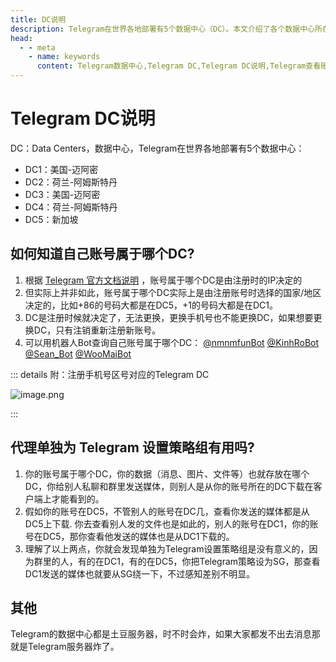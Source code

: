 ```yaml
---
title: DC说明
description: Telegram在世界各地部署有5个数据中心（DC）。本文介绍了各个数据中心所在的地理位置，以及如何查看自己账号所在的数据中心（DC）。访问TGwiki - Telegram知识库，了解更多Telegram使用技巧。
head:
  - - meta
    - name: keywords
      content: Telegram数据中心,Telegram DC,Telegram DC说明,Telegram查看账号所在的数据中心,TG数据中心,TG查看账号所在的数据中心,电报数据中心,电报查看账号所在的数据中心,Telegram入门,TGwiki,Telegram知识库
---
```


# Telegram DC说明

DC：Data Centers，数据中心，Telegram在世界各地部署有5个数据中心： 
- DC1：美国-迈阿密
- DC2：荷兰-阿姆斯特丹
- DC3：美国-迈阿密
- DC4：荷兰-阿姆斯特丹
- DC5：新加坡  
  

## 如何知道自己账号属于哪个DC?

1. 根据 [Telegram 官方文档说明](https://core.telegram.org/api/datacenter) ，账号属于哪个DC是由注册时的IP决定的
2. 但实际上并非如此，账号属于哪个DC实际上是由注册账号时选择的国家/地区决定的，比如+86的号码大都是在DC5，+1的号码大都是在DC1。
3. DC是注册时候就决定了，无法更换，更换手机号也不能更换DC，如果想要更换DC，只有注销重新注册新账号。
4. 可以用机器人Bot查询自己账号属于哪个DC： [@nmnmfunBot](https://t.me/nmnmfunBot) [@KinhRoBot](https://t.me/KinhRoBot) [@Sean_Bot](https://t.me/Sean_Bot) [@WooMaiBot](https://t.me/WooMaiBot)

::: details 附：注册手机号区号对应的Telegram DC

![image.png](https://s2.loli.net/2023/07/28/RtW7l4m8fIbehSM.png)

:::

## 代理单独为 Telegram 设置策略组有用吗?

1. 你的账号属于哪个DC，你的数据（消息、图片、文件等）也就存放在哪个DC，你给别人私聊和群里发送媒体，则别人是从你的账号所在的DC下载在客户端上才能看到的。
2. 假如你的账号在DC5，不管别人的账号在DC几，查看你发送的媒体都是从DC5上下载. 你去查看别人发的文件也是如此的，别人的账号在DC1，你的账号在DC5，那你查看他发送的媒体也是从DC1下载的。
3. 理解了以上两点，你就会发现单独为Telegram设置策略组是没有意义的，因为群里的人，有的在DC1，有的在DC5，你把Telegram策略设为SG，那查看DC1发送的媒体也就要从SG绕一下，不过感知差别不明显。

## 其他

Telegram的数据中心都是土豆服务器，时不时会炸，如果大家都发不出去消息那就是Telegram服务器炸了。
